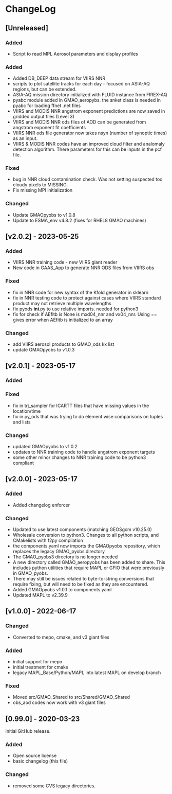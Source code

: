 # ChangeLog

## [Unreleased]
### Added
- Script to read MPL Aerosol parameters and display profiles
### Added

- Added DB_DEEP data stream for VIIRS NNR
- scripts to plot satellite tracks for each day - focused on ASIA-AQ regions, but can be extended.
- ASIA-AQ mission directory initialized with FLUID instance from FIREX-AQ
- pyabc module added in GMAO_aeropybs. the snket class is needed in pyabc for loading ffnet .net files
- VIIRS and MODIS NNR angstrom exponent predictions are now saved in gridded output files (Level 3)
- VIIRS and MODIS NNR ods files of AOD can be generated from angstrom exponent fit coefficients
- VIIRS NNR ods file generator now takes nsyn (number of synoptic times) as an input.
- VIIRS & MODIS NNR codes have an improved cloud filter and analomaly detection algorithm. There parameters for this can be inputs in the pcf file.

### Fixed

- bug in NNR cloud contamination check. Was not setting suspected too cloudy pixels to MISSING.
- Fix missing MPI initialization

### Changed

- Update GMAOpyobs to v1.0.8
- Update to ESMA_env v4.8.2 (fixes for RHEL8 GMAO machines)

## [v2.0.2] - 2023-05-25

### Added

- VIIRS NNR training code - new VIIRS giant reader
- New code in GAAS_App to generate NNR ODS files from VIIRS obs

### Fixed

- fix in NNR code for new syntax of the Kfold generator in sklearn
- fix in NNR testing code to protect against cases where VIIRS standard product may not retrieve multiple wavelengths 
- fix pyods __ini__.py to use relative imports. needed for python3
- fix for check if AEfitb is None is mxd04_nnr and vx04_nnr. Using == gives error when AEfitb is initialized to an array
### Changed

- add VIIRS aerosol products to GMAO_ods kx list
- update GMAOpyobs to v1.0.3 

## [v2.0.1] - 2023-05-17

### Added


### Fixed

- fix in trj_sampler for ICARTT files that have missing values in the location/time
- fix in py_ods that was trying to do element wise comparisons on tuples and lists

### Changed

- updated GMAOpyobs to v1.0.2
- updates to NNR training code to handle angstrom exponent targets
- some other minor changes to NNR training code to be python3 compliant

## [v2.0.0] - 2023-05-17

### Added

- Added changelog enforcer

### Changed

- Updated to use latest components (matching GEOSgcm v10.25.0)
- Wholesale conversion to python3. Changes to all python scripts, and CMakelists with f2py compilation
- the components.yaml now imports the GMAOpyobs repository, which replaces the legacy GMAO_pyobs directory
- The GMAO_pyobs3 directory is no longer needed
- A new directory called GMAO_aeropyobs has been added to share. This includes python utilities that require MAPL or GFIO that were previously in GMAO_pyobs. 
- There may still be issues related to byte-to-string conversions that require fixing, but will need to be fixed as they are encountered.
- Added GMAOpyobs v1.0.1 to components.yaml
- Updated MAPL to v2.39.9

## [v1.0.0] - 2022-06-17

### Changed

- Converted to mepo, cmake, and v3 giant files

### Added

- initial support for mepo
- initial treatment for cmake
- legacy MAPL_Base/Python/MAPL into latest MAPL on develop branch

### Fixed

- Moved src/GMAO_Shared to src/Shared/GMAO_Shared
- obs_aod codes now work with v3 giant files

## [0.99.0] - 2020-03-23

Initial GitHub release.

### Added
  - Open source license
  - basic changelog (this file)
  
### Changed
  - removed some CVS legacy directories.
  
